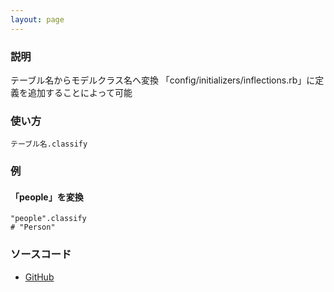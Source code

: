 ```yaml
---
layout: page
---
```

### 説明
テーブル名からモデルクラス名へ変換
「config/initializers/inflections.rb」に定義を追加することによって可能

### 使い方
    テーブル名.classify

### 例
#### 「people」を変換
    "people".classify
    # "Person"

### ソースコード
* [GitHub](https://github.com/rails/rails/blob/f33d52c95217212cbacc8d5e44b5a8e3cdc6f5b3/activesupport/lib/active_support/core_ext/string/inflections.rb#L215)